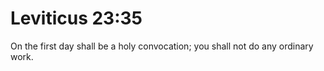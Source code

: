 # Leviticus 23:35

On the first day shall be a holy convocation; you shall not do any ordinary work.
